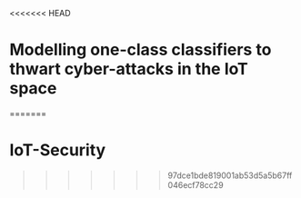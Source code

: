<<<<<<< HEAD
# Modelling one-class classifiers to thwart cyber-attacks in the IoT space
=======
# IoT-Security
>>>>>>> 97dce1bde819001ab53d5a5b67ff046ecf78cc29
